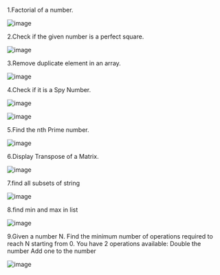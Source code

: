 
1.Factorial of a number.


![image](https://user-images.githubusercontent.com/52289692/152693416-3971be7b-495c-45f7-bb4c-344882d7f313.png)

2.Check if the given number is a perfect square.


![image](https://user-images.githubusercontent.com/52289692/152693512-3280cffe-4583-4844-81bb-10089588cf36.png)

3.Remove duplicate element in an array.

![image](https://user-images.githubusercontent.com/52289692/152693706-f215afe3-b7ef-4ca9-89a8-ac38e40c62f9.png)

4.Check if it is a Spy Number.

![image](https://user-images.githubusercontent.com/52289692/152693756-9ceb1a2c-446c-4fe9-96a3-f6ff3d02dc10.png)

![image](https://user-images.githubusercontent.com/52289692/152693759-270b2d95-720a-4ae0-bd2a-0cdae82a920f.png)

5.Find the nth Prime number.

![image](https://user-images.githubusercontent.com/52289692/152693822-b5e97f71-0daf-4d50-a494-4f5cdce8e5d2.png)

6.Display Transpose of a Matrix.

![image](https://user-images.githubusercontent.com/52289692/152693851-8f0a381e-6532-43d2-915e-37bf130ef525.png)

7.find all subsets of string

![image](https://user-images.githubusercontent.com/52289692/152693880-9701079b-da35-4bea-897a-b2bd3993e88e.png)

8.find min and max in list

![image](https://user-images.githubusercontent.com/52289692/152693946-e70f869b-3c7a-4220-bc0a-eaaf91b7ad70.png)

9.Given a number N. Find the minimum number of operations required to reach N starting from 0. 
You have 2 operations available:
Double the number
Add one to the number

![image](https://user-images.githubusercontent.com/52289692/152694007-0314c58d-8cd8-4079-903a-2738a417d4dd.png)

